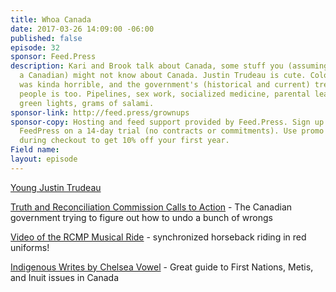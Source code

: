 ```yaml
---
title: Whoa Canada
date: 2017-03-26 14:09:00 -06:00
published: false
episode: 32
sponsor: Feed.Press
description: Kari and Brook talk about Canada, some stuff you (assuming you're not
  a Canadian) might not know about Canada. Justin Trudeau is cute. Colonialist settlement
  was kinda horrible, and the government's (historical and current) treatment of indigenous
  people is too. Pipelines, sex work, socialized medicine, parental leave, RCMP, blinking
  green lights, grams of salami.
sponsor-link: http://feed.press/grownups
sponsor-copy: Hosting and feed support provided by Feed.Press. Sign up today and try
  FeedPress on a 14-day trial (no contracts or commitments). Use promo code "grownups"
  during checkout to get 10% off your first year.
Field name: 
layout: episode
---
```


[Young Justin Trudeau](https://twitter.com/CharlesPulliam/status/836685832966844417)

[Truth and Reconciliation Commission Calls to Action](http://www.trc.ca/websites/trcinstitution/File/2015/Findings/Calls_to_Action_English2.pdf) - The Canadian government trying to figure out how to undo a bunch of wrongs

[Video of the RCMP Musical Ride](https://www.youtube.com/watch?v=_LjwhZ9Y5pU) - synchronized horseback riding in red uniforms!

[Indigenous Writes by Chelsea Vowel](http://www.portageandmainpress.com/product/indigenous-writes/) - Great guide to First Nations, Metis, and Inuit issues in Canada



